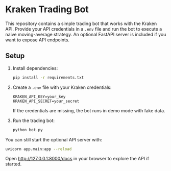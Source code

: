 # Kraken Trading Bot

This repository contains a simple trading bot that works with the Kraken API.
Provide your API credentials in a `.env` file and run the bot to execute a naive
moving-average strategy. An optional FastAPI server is included if you want to
expose API endpoints.

## Setup

1. Install dependencies:
   ```bash
   pip install -r requirements.txt
   ```

2. Create a `.env` file with your Kraken credentials:
   ```
   KRAKEN_API_KEY=your_key
   KRAKEN_API_SECRET=your_secret
   ```
   If the credentials are missing, the bot runs in demo mode with fake data.

3. Run the trading bot:
   ```bash
   python bot.py
   ```

You can still start the optional API server with:
```bash
uvicorn app.main:app --reload
```

Open <http://127.0.0.1:8000/docs> in your browser to explore the API if started.

